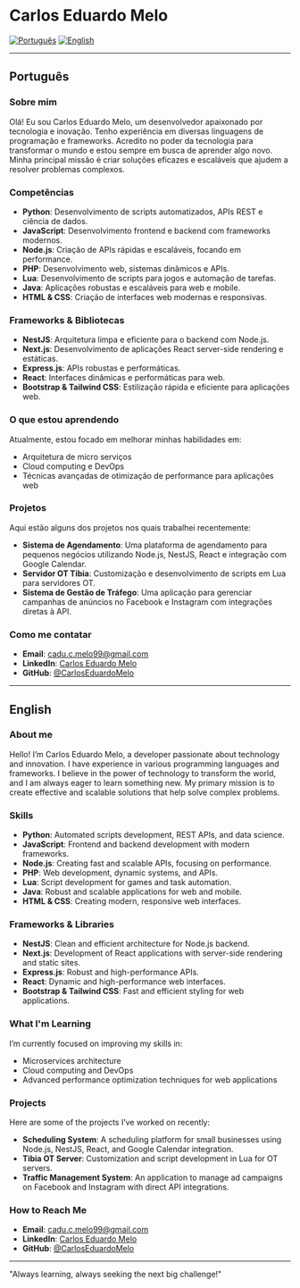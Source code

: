 
# Carlos Eduardo Melo

[![Português](https://img.shields.io/badge/lang-PT-blue)](#portugu%C3%AAs) [![English](https://img.shields.io/badge/lang-EN-red)](#english)

---

## Português

### Sobre mim
Olá! Eu sou Carlos Eduardo Melo, um desenvolvedor apaixonado por tecnologia e inovação. Tenho experiência em diversas linguagens de programação e frameworks. Acredito no poder da tecnologia para transformar o mundo e estou sempre em busca de aprender algo novo. Minha principal missão é criar soluções eficazes e escaláveis que ajudem a resolver problemas complexos.

### Competências

- **Python**: Desenvolvimento de scripts automatizados, APIs REST e ciência de dados.
- **JavaScript**: Desenvolvimento frontend e backend com frameworks modernos.
- **Node.js**: Criação de APIs rápidas e escaláveis, focando em performance.
- **PHP**: Desenvolvimento web, sistemas dinâmicos e APIs.
- **Lua**: Desenvolvimento de scripts para jogos e automação de tarefas.
- **Java**: Aplicações robustas e escaláveis para web e mobile.
- **HTML & CSS**: Criação de interfaces web modernas e responsivas.

### Frameworks & Bibliotecas

- **NestJS**: Arquitetura limpa e eficiente para o backend com Node.js.
- **Next.js**: Desenvolvimento de aplicações React server-side rendering e estáticas.
- **Express.js**: APIs robustas e performáticas.
- **React**: Interfaces dinâmicas e performáticas para web.
- **Bootstrap & Tailwind CSS**: Estilização rápida e eficiente para aplicações web.

### O que estou aprendendo

Atualmente, estou focado em melhorar minhas habilidades em:
- Arquitetura de micro serviços
- Cloud computing e DevOps
- Técnicas avançadas de otimização de performance para aplicações web

### Projetos

Aqui estão alguns dos projetos nos quais trabalhei recentemente:
- **Sistema de Agendamento**: Uma plataforma de agendamento para pequenos negócios utilizando Node.js, NestJS, React e integração com Google Calendar.
- **Servidor OT Tibia**: Customização e desenvolvimento de scripts em Lua para servidores OT.
- **Sistema de Gestão de Tráfego**: Uma aplicação para gerenciar campanhas de anúncios no Facebook e Instagram com integrações diretas à API.

### Como me contatar

- **Email**: cadu.c.melo99@gmail.com
- **LinkedIn**: [Carlos Eduardo Melo](https://www.linkedin.com/in/carloseduardo-melo/)
- **GitHub**: [@CarlosEduardoMelo](https://github.com/carloseduardo-melo)

---

## English

### About me
Hello! I’m Carlos Eduardo Melo, a developer passionate about technology and innovation. I have experience in various programming languages and frameworks. I believe in the power of technology to transform the world, and I am always eager to learn something new. My primary mission is to create effective and scalable solutions that help solve complex problems.

### Skills

- **Python**: Automated scripts development, REST APIs, and data science.
- **JavaScript**: Frontend and backend development with modern frameworks.
- **Node.js**: Creating fast and scalable APIs, focusing on performance.
- **PHP**: Web development, dynamic systems, and APIs.
- **Lua**: Script development for games and task automation.
- **Java**: Robust and scalable applications for web and mobile.
- **HTML & CSS**: Creating modern, responsive web interfaces.

### Frameworks & Libraries

- **NestJS**: Clean and efficient architecture for Node.js backend.
- **Next.js**: Development of React applications with server-side rendering and static sites.
- **Express.js**: Robust and high-performance APIs.
- **React**: Dynamic and high-performance web interfaces.
- **Bootstrap & Tailwind CSS**: Fast and efficient styling for web applications.

### What I'm Learning

I’m currently focused on improving my skills in:
- Microservices architecture
- Cloud computing and DevOps
- Advanced performance optimization techniques for web applications

### Projects

Here are some of the projects I’ve worked on recently:
- **Scheduling System**: A scheduling platform for small businesses using Node.js, NestJS, React, and Google Calendar integration.
- **Tibia OT Server**: Customization and script development in Lua for OT servers.
- **Traffic Management System**: An application to manage ad campaigns on Facebook and Instagram with direct API integrations.

### How to Reach Me

- **Email**: cadu.c.melo99@gmail.com
- **LinkedIn**: [Carlos Eduardo Melo](https://www.linkedin.com/in/carloseduardo-melo/)
- **GitHub**: [@CarlosEduardoMelo](https://github.com/carloseduardo-melo)

---

"Always learning, always seeking the next big challenge!"
